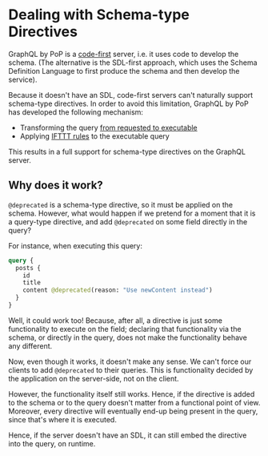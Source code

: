# Dealing with Schema-type Directives

GraphQL by PoP is a [code-first](code-first.html) server, i.e. it uses code to develop the schema. (The alternative is the SDL-first approach, which uses the Schema Definition Language to first produce the schema and then develop the service).

Because it doesn't have an SDL, code-first servers can't naturally support schema-type directives. In order to avoid this limitation, GraphQL by PoP has developed the following mechanism:

- Transforming the query [from requested to executable](decoupling-queries.html)
- Applying [IFTTT rules](../dynamic-schema/ifttt-through-directives.html) to the executable query

This results in a full support for schema-type directives on the GraphQL server.

## Why does it work?

`@deprecated` is a schema-type directive, so it must be applied on the schema. However, what would happen if we pretend for a moment that it is a query-type directive, and add `@deprecated` on some field directly in the query? 

For instance, when executing this query:

```graphql
query {
  posts {
    id
    title
    content @deprecated(reason: "Use newContent instead")
  }
}
```

Well, it could work too! Because, after all, a directive is just some functionality to execute on the field; declaring that functionality via the schema, or directly in the query, does not make the functionality behave any different.

Now, even though it works, it doesn't make any sense. We can't force our clients to add `@deprecated` to their queries. This is functionality decided by the application on the server-side, not on the client.

However, the functionality itself still works. Hence, if the directive is added to the schema or to the query doesn't matter from a functional point of view. Moreover, every directive will eventually end-up being present in the query, since that's where it is executed.

Hence, if the server doesn't have an SDL, it can still embed the directive into the query, on runtime.
